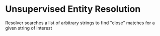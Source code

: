 # Unsupervised Entity Resolution
Resolver searches a list of arbitrary strings to find "close" matches for a given string of interest
